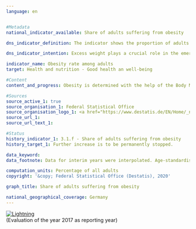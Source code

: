 ```yaml
---                   
language: en                   


#Metadata                   
national_indicator_available: Share of adults suffering from obesity                   

dns_indicator_definition: The indicator shows the proportion of adults (aged 18 years and older) suffering from obesity in the total adult population.<sub> Text from the Indicator Report 2018</sub>                   

dns_indicator_intention: Excess weight plays a crucial role in the emergence of diseases of civilisation, such as cardiovascular diseases, diabetes and joint injuries. Besides its consequences to health, excess weight is a burden on the national economy and has a negative impact on social life. Consequently, the proportion of the population with obesity in Germany should not increase any further.<sub> Text from the Indicator Report 2018</sub>                   

indicator_name: Obesity rate among adults                   
target: Health and nutrition - Good health an well-being                   

#Content                    
content_and_progress: Obesity is determined with the help of the Body Mass Index (BMI), which is calculated by dividing the body weight in kilograms by the square of an individual’s height in metres. People with a BMI of 25 and above are classified as “overweight” according to the WHO and those with a BMI of 30 as “obese”. The BMI is a benchmark that does not take account of the physique, age- and gender-specific differences as well as the individual body mass composition.<br><br>Obesity is determined with the help of the Body Mass Index (BMI), which is calculated by dividing the body weight in kilograms by the square of an individual’s height in metres. People with a BMI of 25 and above are classified as “overweight” according to the WHO and those with a BMI of 30 as “obese”. The BMI is a benchmark that does not take account of the physique, age- and gender-specific differences as well as the individual body mass composition. The data used for the indicator are based on the microcensus of the Federal Statistical Office. The sample survey is conducted among 1&nbsp;% of the total population. The responses to the health questions, which are generally asked every four years, are voluntary. Consequently, the indicator is based on the proportion of the population with a BMI of 30 and higher that also answered the microcensus questions concerning body weight and body size. The corresponding data were standardised relative to the European population of 1990 to allow data from different years and regions to be compared without distortions due to different age structures. Since the questions on health in the microcensus are not asked annually, the interim years in the chart were interpolated.<br><br>In 2017, 14.6&nbsp;% of the population in Germany over the age of 18 were obese. Here, the share of obese men (16.3&nbsp;%) was higher than the share of obese women (12.9&nbsp;%). Before, in 1999, the share of obese persons was only 10.7&nbsp;% of the population. At that time, the proportion of women (10.2&nbsp;%) affected by obesity was also slightly lower than that of men (11.1&nbsp;%). Thus, the obesity rate among adults has increased and is developing contrary to the goal envisioned by the German Sustainable Development Strategy. Another 33.9&nbsp;% of the population aged 18 and over had a BMI of 25 to under 30 in 2017. In total, 48.5&nbsp;% were considered to be overweight (BMI 25 and over). The proportion of women (38.7&nbsp;%) was significantly smaller than that of men (57.7&nbsp;%).<br><br>The proportion of adults suffering from obesity increases with age, and the trend reverses only among people at a very advanced age. In 2017, 3.4&nbsp;% of 18 and 19-year-old women were obese. At the age of 30 to under 35, 10.1&nbsp;% of the women were obese. The highest proportion of obese women (21.7&nbsp;%) was found in the age group between 60 and under 65 years of age. The rate of obesity among men was higher among those under 75 than among women of the same age and reached the highest proportions in the age groups 60 to under 65 (24.5&nbsp;%) and 65 to under 70 (25.3&nbsp;%). It is interesting to note that the proportion of obese women is higher than the proportion of obese men at older ages – above about 75 years of age. At this age, however, the proportion of men in the population is also considerably lower. As of 31 December 2017, the proportion of men aged 75 and over in the population at this age was only 40&nbsp;%, while the gender distribution between 50 and 60 years was balanced. This imbalance in old age can be attributed to the higher life expectancy of women or to the fact that men die earlier than women.<br><br>Being underweight, i. e. having a BMI lower than 18.5, is the opposite phenomenon to that of obesity. In 2017, the share of women who were underweight (4.0&nbsp;%) was considerably greater than the share found in men (1.0&nbsp;%). In fact, 12.1&nbsp;% of young women between 18 and 19 years of age were underweight, and 8.5&nbsp;% were still underweight at an age from 20 to under 25.<sub> Text from the Indicator Report 2018</sub>                   

#Sources
source_active_1: true                           
source_organisation_1: Federal Statistical Office                           
source_organisation_logo_1: <a href="https://www.destatis.de/EN/Home/_node.html"><img src="https://g205sdgs.github.io/sdg-indicators/public/logosEn/destatis.png" alt="Logo Destatis" title="Click here to visit the homepage of the organization" /></a>                           
source_url_1:                            
source_url_text_1:                            

#Status                   
history_indicator_1: 3.1.f - Share of adults suffering from obesity                   
history_target_1: Further increase is to be permanently stopped.

data_keyword:                    
data_footnote: Data for interim years were interpolated. Age-standardised results based on the new European population                   

computation_units: Percentage of all adults                   
copyright: '&copy; Federal Statistical Office (Destatis), 2020'                   

graph_title: Share of adults suffering from obesity                   

national_geographical_coverage: Germany                   
---
```

<div>                           
  <div class="my-header">                           
    <a href="https://sustainabledevelopment-deutschland.github.io/en/status/"><img src="https://g205sdgs.github.io/sdg-indicators/public/Wettersymbole/Blitz.png" title="The indicator is not moving in the right direction so that the gap to the target value is widening" alt="Lightning" />                           
    </a>                           
  </div>
  <div class="my-header-note">
    <span>(Evaluation of the year 2017 as reporting year)</span>
  </div>                           
</div>